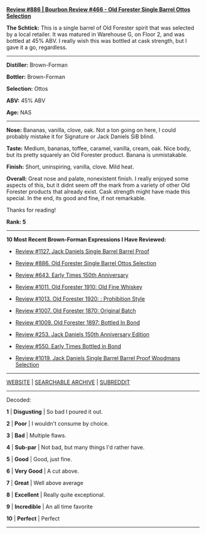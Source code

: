 
[**Review #886 | Bourbon Review #466 - Old Forester Single Barrel Ottos Selection**]( https://t8ke.review/review-886-old-forester-single-barrel-ottos-selection/)

**The Schtick:** This is a single barrel of Old Forester spirit that was selected by a local retailer. It was matured in Warehouse G, on Floor 2, and was bottled at 45% ABV. I really wish this was bottled at cask strength, but I gave it a go, regardless.

-----

**Distiller:** Brown-Forman

**Bottler:** Brown-Forman

**Selection:** Ottos

**ABV:**  45% ABV

**Age:** NAS 

-----

**Nose:**   Bananas, vanilla, clove, oak. Not a ton going on here, I could probably mistake it for Signature or Jack Daniels SiB blind.

**Taste:** Medium, bananas, toffee, caramel, vanilla, cream, oak. Nice body, but its pretty squarely an Old Forester product. Banana is unmistakable. 

**Finish:** Short, uninspiring, vanilla, clove. Mild heat. 

**Overall:** Great nose and palate, nonexistent finish. I really enjoyed some aspects of this, but it didnt seem off the mark from a variety of other Old Forester products that already exist. Cask strength might have made this special. In the end, its good and fine, if not remarkable.

Thanks for reading!

**Rank: 5**

----- 

**10 Most Recent Brown-Forman Expressions I Have Reviewed:** 

- [Review #1127. Jack Daniels Single Barrel Barrel Proof]( https://t8ke.review/review-1127-jack-daniels-single-barrel-barrel-proof/) 

- [Review #886. Old Forester Single Barrel Ottos Selection]( https://t8ke.review/review-886-old-forester-single-barrel-ottos-selection/) 

- [Review #643. Early Times 150th Anniversary]( https://t8ke.review/review-643-early-times-150th-anniversary/) 

- [Review #1011. Old Forester 1910: Old Fine Whiskey]( https://t8ke.review/review-1011-old-forester-1910-old-fine-whiskey/) 

- [Review #1013. Old Forester 1920: : Prohibition Style]( https://t8ke.review/review-1013-old-forester-1920-prohibition-style/) 

- [Review #1007. Old Forester 1870: Original Batch]( https://t8ke.review/review-1007-old-forester-1870-original-batch/) 

- [Review #1009. Old Forester 1897: Bottled In Bond]( https://t8ke.review/review-1009-old-forester-1897-bottled-in-bond/) 

- [Review #253. Jack Daniels 150th Anniversary Edition]( https://t8ke.review/review-253-jack-daniels-150th-anniversary-release/) 

- [Review #550. Early Times Bottled in Bond]( https://t8ke.review/review-550-early-times-bib/) 

- [Review #1019. Jack Daniels Single Barrel Barrel Proof Woodmans Selection]( https://t8ke.review/review-1019-jack-daniels-single-barrel-barrel-proof-bourbon-woodmans-selection/) 

-----

[WEBSITE](https://t8ke.review) | [SEARCHABLE ARCHIVE](https://t8ke.review/review-archive/) | [SUBREDDIT](https://reddit.com/r/t8kereviews)

-----

Decoded:

**1** | **Disgusting** | So bad I poured it out.

**2** | **Poor** | I wouldn't consume by choice.

**3** | **Bad** | Multiple flaws.

**4** | **Sub-par** | Not bad, but many things I'd rather have.

**5** | **Good** | Good, just fine.

**6** | **Very Good** | A cut above.

**7** | **Great** | Well above average

**8** | **Excellent** | Really quite exceptional.

**9** | **Incredible** | An all time favorite

**10** | **Perfect** | Perfect

----

